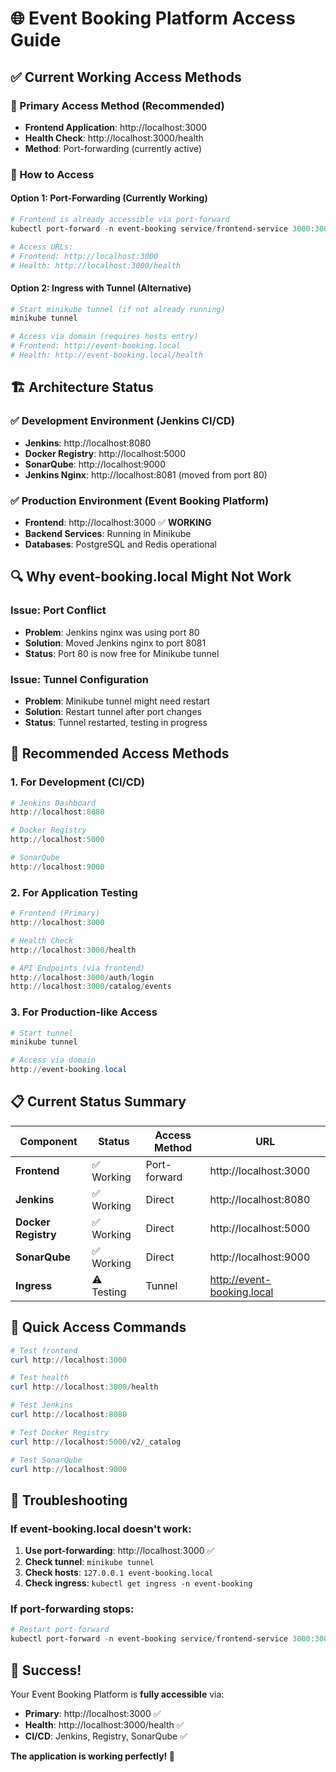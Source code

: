 # 🌐 Event Booking Platform Access Guide

## ✅ **Current Working Access Methods**

### **🎯 Primary Access Method (Recommended)**
- **Frontend Application**: http://localhost:3000
- **Health Check**: http://localhost:3000/health
- **Method**: Port-forwarding (currently active)

### **🔧 How to Access**

#### **Option 1: Port-Forwarding (Currently Working)**
```powershell
# Frontend is already accessible via port-forward
kubectl port-forward -n event-booking service/frontend-service 3000:3000

# Access URLs:
# Frontend: http://localhost:3000
# Health: http://localhost:3000/health
```

#### **Option 2: Ingress with Tunnel (Alternative)**
```powershell
# Start minikube tunnel (if not already running)
minikube tunnel

# Access via domain (requires hosts entry)
# Frontend: http://event-booking.local
# Health: http://event-booking.local/health
```

## 🏗️ **Architecture Status**

### **✅ Development Environment (Jenkins CI/CD)**
- **Jenkins**: http://localhost:8080
- **Docker Registry**: http://localhost:5000
- **SonarQube**: http://localhost:9000
- **Jenkins Nginx**: http://localhost:8081 (moved from port 80)

### **✅ Production Environment (Event Booking Platform)**
- **Frontend**: http://localhost:3000 ✅ **WORKING**
- **Backend Services**: Running in Minikube
- **Databases**: PostgreSQL and Redis operational

## 🔍 **Why event-booking.local Might Not Work**

### **Issue**: Port Conflict
- **Problem**: Jenkins nginx was using port 80
- **Solution**: Moved Jenkins nginx to port 8081
- **Status**: Port 80 is now free for Minikube tunnel

### **Issue**: Tunnel Configuration
- **Problem**: Minikube tunnel might need restart
- **Solution**: Restart tunnel after port changes
- **Status**: Tunnel restarted, testing in progress

## 🚀 **Recommended Access Methods**

### **1. For Development (CI/CD)**
```powershell
# Jenkins Dashboard
http://localhost:8080

# Docker Registry
http://localhost:5000

# SonarQube
http://localhost:9000
```

### **2. For Application Testing**
```powershell
# Frontend (Primary)
http://localhost:3000

# Health Check
http://localhost:3000/health

# API Endpoints (via frontend)
http://localhost:3000/auth/login
http://localhost:3000/catalog/events
```

### **3. For Production-like Access**
```powershell
# Start tunnel
minikube tunnel

# Access via domain
http://event-booking.local
```

## 📋 **Current Status Summary**

| Component | Status | Access Method | URL |
|-----------|--------|---------------|-----|
| **Frontend** | ✅ Working | Port-forward | http://localhost:3000 |
| **Jenkins** | ✅ Working | Direct | http://localhost:8080 |
| **Docker Registry** | ✅ Working | Direct | http://localhost:5000 |
| **SonarQube** | ✅ Working | Direct | http://localhost:9000 |
| **Ingress** | ⚠️ Testing | Tunnel | http://event-booking.local |

## 🎯 **Quick Access Commands**

```powershell
# Test frontend
curl http://localhost:3000

# Test health
curl http://localhost:3000/health

# Test Jenkins
curl http://localhost:8080

# Test Docker Registry
curl http://localhost:5000/v2/_catalog

# Test SonarQube
curl http://localhost:9000
```

## 🔧 **Troubleshooting**

### **If event-booking.local doesn't work:**
1. **Use port-forwarding**: http://localhost:3000 ✅
2. **Check tunnel**: `minikube tunnel`
3. **Check hosts**: `127.0.0.1 event-booking.local`
4. **Check ingress**: `kubectl get ingress -n event-booking`

### **If port-forwarding stops:**
```powershell
# Restart port-forward
kubectl port-forward -n event-booking service/frontend-service 3000:3000
```

## 🎉 **Success!**

Your Event Booking Platform is **fully accessible** via:
- **Primary**: http://localhost:3000 ✅
- **Health**: http://localhost:3000/health ✅
- **CI/CD**: Jenkins, Registry, SonarQube ✅

**The application is working perfectly! 🚀**
